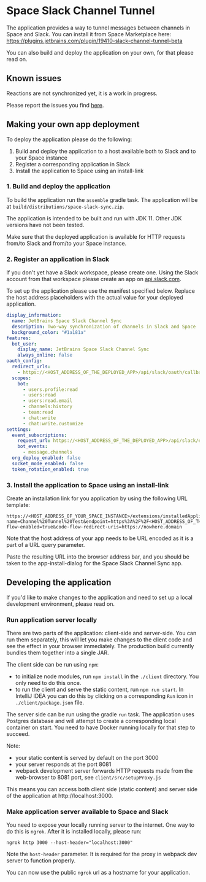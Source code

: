 # Space Slack Channel Tunnel

The application provides a way to tunnel messages between channels in Space and Slack. You can install it from Space
Marketplace here: https://plugins.jetbrains.com/plugin/19410-slack-channel-tunnel-beta

You can also build and deploy the application on your own, for that please read on.

## Known issues

Reactions are not synchronized yet, it is a work in progress.

Please report the issues you find [here](https://youtrack.jetbrains.com/issues/SPACE).

## Making your own app deployment

To deploy the application please do the following:

1. Build and deploy the application to a host available both to Slack and to your Space instance
2. Register a corresponding application in Slack
3. Install the application to Space using an install-link

### 1. Build and deploy the application

To build the application run the `assemble` gradle task. The application will be at `build/distributions/space-slack-sync.zip`.

The application is intended to be built and run with JDK 11. Other JDK versions have not been tested.

Make sure that the deployed application is available for HTTP requests from/to Slack and from/to your Space instance.

### 2. Register an application in Slack

If you don't yet have a Slack workspace, please create one. Using the Slack account from that workspace please
create an app on [api.slack.com](https://api.slack.com).

To set up the application please use the manifest specified below. Replace the host address placeholders with the
actual value for your deployed application.  

```yaml
display_information:
  name: JetBrains Space Slack Channel Sync
  description: Two-way synchronization of channels in Slack and Space
  background_color: "#1a181a"
features:
  bot_user:
    display_name: JetBrains Space Slack Channel Sync
    always_online: false
oauth_config:
  redirect_urls:
    - https://<HOST_ADDRESS_OF_THE_DEPLOYED_APP>/api/slack/oauth/callback
  scopes:
    bot:
      - users.profile:read
      - users:read
      - users:read.email
      - channels:history
      - team:read
      - chat:write
      - chat:write.customize
settings:
  event_subscriptions:
    request_url: https://<HOST_ADDRESS_OF_THE_DEPLOYED_APP>/api/slack/events
    bot_events:
      - message.channels
  org_deploy_enabled: false
  socket_mode_enabled: false
  token_rotation_enabled: true
```

### 3. Install the application to Space using an install-link

Create an installation link for you application by using the following URL template:

```
https://<HOST_ADDRESS_OF_YOUR_SPACE_INSTANCE>/extensions/installedApplications/new?name=Channel%20Tunnel%20Test&endpoint=https%3A%2F%2F<HOST_ADDRESS_OF_THE_DEPLOYED_APP_URL_ENCODED>%2Fapi%2Fspace&code-flow-enabled=true&code-flow-redirect-uris=https://nowhere.domain
```

Note that the host address of your app needs to be URL encoded as it is a part of a URL query parameter.

Paste the resulting URL into the browser address bar, and you should be taken to the app-install-dialog 
for the Space Slack Channel Sync app.

## Developing the application

If you'd like to make changes to the application and need to set up a local development environment, please read on.

### Run application server locally

There are two parts of the application: client-side and server-side. You can run them separately, this will
let you make changes to the client code and see the effect in your browser immediately. The production build currently 
bundles them together into a single JAR.

The client side can be run using `npm`:
- to initialize node modules, run `npm install` in the `./client` directory. You only need to do this once.
- to run the client and serve the static content, run `npm run start`. In IntelliJ IDEA you can do this by clicking
on a corresponding `Run` icon in `./client/package.json` file.

The server side can be run using the gradle `run` task. The application uses Postgres database and will attempt to
create a corresponding local container on start. You need to have Docker running locally for that step to succeed.

Note:

- your static content is served by default on the port 3000
- your server responds at the port 8081
- webpack development server forwards HTTP requests made from the web-browser to 8081 port, see `client/src/setupProxy.js`

This means you can access both client side (static content) and server side of the application at http://localhost:3000.

### Make application server available to Space and Slack

You need to expose your locally running server to the internet. One way to do this is `ngrok`. After it is installed
locally, please run:

```shell
ngrok http 3000 --host-header="localhost:3000"
```

Note the `host-header` parameter. It is required for the proxy in webpack dev server to function properly.

You can now use the public `ngrok` url as a hostname for your application.